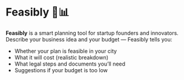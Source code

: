 # Feasibly 🧠📊

**Feasibly** is a smart planning tool for startup founders and innovators.  
Describe your business idea and your budget — Feasibly tells you:

- Whether your plan is feasible in your city
- What it will cost (realistic breakdown)
- What legal steps and documents you’ll need
- Suggestions if your budget is too low
  
